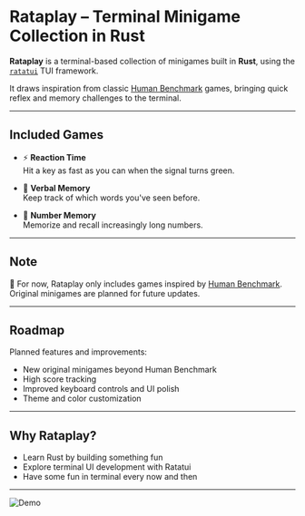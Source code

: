 # Rataplay – Terminal Minigame Collection in Rust

**Rataplay** is a terminal-based collection of minigames built in **Rust**, using the [`ratatui`](https://github.com/tui-rs/ratatui) TUI framework.

It draws inspiration from classic [Human Benchmark](https://humanbenchmark.com/) games, bringing quick reflex and memory challenges to the terminal.

---

## Included Games

- ⚡ **Reaction Time**  
  Hit a key as fast as you can when the signal turns green.

- 🧠 **Verbal Memory**  
  Keep track of which words you've seen before.

- 🔢 **Number Memory**  
  Memorize and recall increasingly long numbers.

---

## Note

📌 For now, Rataplay only includes games inspired by [Human Benchmark](https://humanbenchmark.com/).  
Original minigames are planned for future updates.

---

## Roadmap

Planned features and improvements:

- New original minigames beyond Human Benchmark
- High score tracking
- Improved keyboard controls and UI polish
- Theme and color customization

---

## Why Rataplay?

- Learn Rust by building something fun
- Explore terminal UI development with Ratatui
- Have some fun in terminal every now and then

---

![Demo](gifs/Rataplay.gif)
